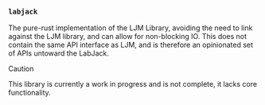 ### `labjack`

The pure-rust implementation of the LJM Library, avoiding the need to link against the LJM library, and can allow for non-blocking IO.
This does not contain the same API interface as LJM, and is therefore an opinionated set of APIs untoward the LabJack.

> [!CAUTION]
> This library is currently a work in progress and is not complete, it lacks core functionality.
